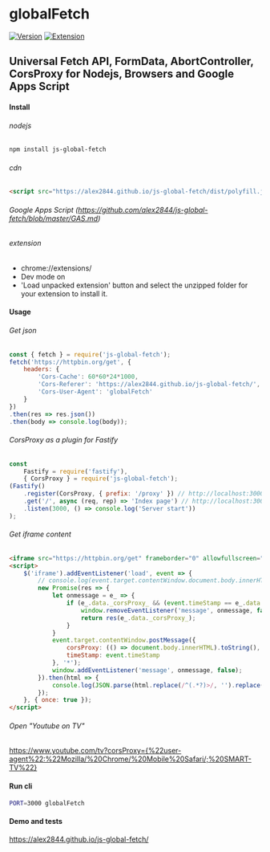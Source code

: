 # globalFetch

[![Version](https://img.shields.io/npm/v/js-global-fetch.svg)](https://www.npmjs.org/package/js-global-fetch) [![Extension](https://www.google.com/images/icons/product/chrome_web_store-32.png)](https://alex2844.github.io/js-global-fetch/index.html?extension)

## Universal Fetch API, FormData, AbortController, CorsProxy for Nodejs, Browsers and Google Apps Script

#### Install
###### nodejs
``` bash
npm install js-global-fetch
```
###### cdn
``` html
<script src="https://alex2844.github.io/js-global-fetch/dist/polyfill.js"></script>
```
###### Google Apps Script (https://github.com/alex2844/js-global-fetch/blob/master/GAS.md)
###### extension
- chrome://extensions/
- Dev mode on
- 'Load unpacked extension' button and select the unzipped folder for your extension to install it.

#### Usage
###### Get json
``` javascript
const { fetch } = require('js-global-fetch');
fetch('https://httpbin.org/get', {
	headers: {
		'Cors-Cache': 60*60*24*1000,
		'Cors-Referer': 'https://alex2844.github.io/js-global-fetch/',
		'Cors-User-Agent': 'globalFetch'
	}
})
.then(res => res.json())
.then(body => console.log(body));
```
###### CorsProxy as a plugin for Fastify
``` javascript
const
	Fastify = require('fastify'),
	{ CorsProxy } = require('js-global-fetch');
(Fastify()
	.register(CorsProxy, { prefix: '/proxy' }) // http://localhost:3000/proxy/
	.get('/', async (req, rep) => 'Index page') // http://localhost:3000/
	.listen(3000, () => console.log('Server start'))
);
```
###### Get iframe content
``` html
<iframe src="https://httpbin.org/get" frameborder="0" allowfullscreen="true" width="500" height="300" loading="lazy"></iframe>
<script>
	$('iframe').addEventListener('load', event => {
		// console.log(event.target.contentWindow.document.body.innerHTML); // Blocked a frame with origin "http://localhost:8080" from accessing a cross-origin frame.
		new Promise(res => {
			let onmessage = e_ => {
				if (e_.data._corsProxy_ && (event.timeStamp == e_.data.timeStamp)) {
					window.removeEventListener('message', onmessage, false);
					return res(e_.data._corsProxy_);
				}
			}
			event.target.contentWindow.postMessage({
				corsProxy: (() => document.body.innerHTML).toString(),
				timeStamp: event.timeStamp
			}, '*');
			window.addEventListener('message', onmessage, false);
		}).then(html => {
			console.log(JSON.parse(html.replace(/^(.*?)>/, '').replace(/<(.*?)$/, '')));
		});
	}, { once: true });
</script>
```
###### Open "Youtube on TV"
https://www.youtube.com/tv?corsProxy={%22user-agent%22:%22Mozilla/%20Chrome/%20Mobile%20Safari/;%20SMART-TV%22}

#### Run cli
``` bash
PORT=3000 globalFetch
```

#### Demo and tests
https://alex2844.github.io/js-global-fetch/
